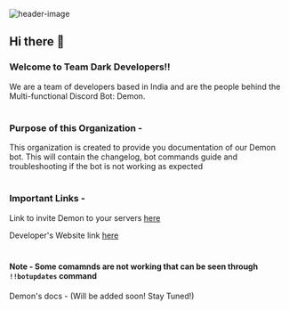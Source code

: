 ![header-image](.github/Team-Dark-Developers.png)

## Hi there 👋


### Welcome to Team Dark Developers!!

We are a team of developers based in India and are the people behind the Multi-functional Discord Bot: Demon.

#

### Purpose of this Organization - 

This organization is created to provide you documentation of our Demon bot. This will contain the changelog, bot commands guide and troubleshooting if the bot is not working as expected

#

### Important Links - 

Link to invite Demon to your servers [here](https://bit.ly/Demon-Invite)

Developer's Website link [here](https://fragnite.live)

#

#### Note - Some comamnds are not working that can be seen through `!!botupdates` command

Demon's docs - (Will be added soon! Stay Tuned!)
